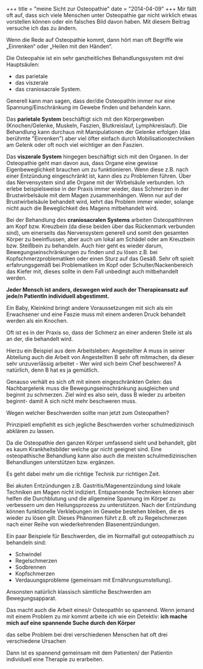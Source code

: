 +++
title = "meine Sicht zur Osteopathie"
date = "2014-04-09"
+++
Mir fällt oft auf, dass sich viele Menschen unter Osteopathie gar nicht wirklich etwas vorstellen können oder ein falsches Bild davon haben. Mit diesem Beitrag versuche ich das zu ändern.


Wenn die Rede auf Osteopathie kommt, dann hört man oft Begriffe wie „Einrenken“ oder „Heilen mit den Händen“.

Die Osteopahie ist ein sehr ganzheitliches Behandlungssystem mit drei Hauptsäulen: 
* das parietale
* das viszerale 
* das craniosacrale System.

Generell kann man sagen, dass der/die OsteopathIn immer nur eine Spannung/Einschränkung im Gewebe finden und behandeln kann.

Das **parietale System** beschäftigt sich mit den Körpergeweben (Knochen/Gelenke, Muskeln, Faszien, Blutkreislauf, Lymphkreislauf).
Die Behandlung kann durchaus mit Manipulationen der Gelenke erfolgen (das berühmte "Einrenken") aber viel öfter einfach durch Mobilisationstechniken am Gelenk oder oft noch viel wichtiger an den Faszien.

Das **viszerale System** hingegen beschäftigt sich mit den Organen. In der Osteopathie geht man davon aus, dass Organe eine gewisse Eigenbeweglichkeit brauchen um zu funktionieren. 
Wenn diese z.B. nach einer Entzündung eingeschränkt ist, kann dies zu Problemen führen. 
Über das Nervensystem sind alle Organe mit der Wirbelsäule verbunden. 
Ich erlebe beispielsweise  in der Praxis immer wieder, dass Schmerzen in der Brustwirbelsäule mit dem Magen zusammenhängen. Wenn nur auf der Brustwirbelsäule behandelt wird, kehrt das Problem immer wieder, solange nicht auch die Beweglichkeit des Magens mitbehandelt wird. 

Bei der Behandlung des **craniosacralen Systems** arbeiten OsteopathInnen am Kopf bzw. Kreuzbein (da diese beiden über das Rückenmark verbunden sind), um einerseits das Nervensystem generell und somit den gesamten Körper zu beeinflussen, aber auch um lokal am Schädel oder am Kreuzbein bzw. Steißbein zu behandeln. 
Auch hier geht es wieder darum, Bewegungseinschränkungen zu finden und zu lösen z.B. bei Kopfschmerzproblematiken oder einen Sturz auf das Gesäß.
Sehr oft spielt erfahrungsgemäß bei Problematiken im Kopf oder Schulter/Nackenbereich das Kiefer mit, dieses sollte in dem Fall unbedingt auch mitbehandelt werden.


**Jeder Mensch ist anders, deswegen wird auch der Therapieansatz auf jede/n PatientIn individuell abgestimmt.** 

Ein Baby, Kleinkind bringt andere Voraussetzungen mit sich als ein Erwachsener und eine Faszie muss mit einem anderen Druck behandelt werden als ein Knochen.



Oft ist es in der Praxis so, dass der Schmerz an einer anderen Stelle ist als an der, die  behandelt wird. 

Hierzu ein Beispiel aus dem Arbeitsleben: Angestellter A muss in seiner Abteilung auch die Arbeit von Angestellten B sehr oft mitmachen, da dieser sehr unzuverlässig arbeitet - Wer wird sich beim Chef beschweren?  A natürlich, denn B hat es ja gemütlich.

Genauso verhält es sich oft mit einem eingeschränkten Gelen: das Nachbargelenk muss die Bewegungseinschränkung ausgleichen und beginnt zu schmerzen. Ziel wird es also sein, dass B wieder zu arbeiten beginnt- damit A sich nicht mehr beschweren muss.



Wegen welcher Beschwerden sollte man jetzt zum Osteopathen?

Prinzipiell empfiehlt es sich jegliche Beschwerden vorher schulmedizinisch abklären zu lassen. 

Da die Osteopathie den ganzen Körper umfassend sieht und behandelt, gibt es kaum Krankheitsbilder welche gar nicht geeignet sind.
Eine osteopathische Behandlung kann also auch die meisten schulmedizinischen Behandlungen unterstützen bzw. ergänzen. 

Es geht dabei mehr um die richtige Technik zur richtigen Zeit. 

Bei akuten Entzündungen z.B. Gastritis/Magenentzündung sind lokale Techniken am Magen nicht indiziert. 
Entspannende Techniken können aber helfen die Durchblutung und die allgemeine Spannung im Körper zu verbessern um den
Heilungsprozess zu unterstützen.
Nach der Entzündung können funktionelle Verklebungen im Gewebe bestehen bleiben, die es wieder zu lösen gilt.
Dieses Phänomen führt z.B. oft zu Regelschmerzen nach einer Reihe von wiederkehrenden Blasenentzündungen.


Ein paar Beispiele  für Beschwerden, die im Normalfall gut osteopathisch zu behandeln sind:
* Schwindel 
* Regelschmerzen
* Sodbrennen 
* Kopfschmerzen
* Verdauungsprobleme (gemeinsam mit Ernährungsumstellung).

Ansonsten natürlich klassisch sämtliche Beschwerden am Bewegungsapparat.


Das macht auch die Arbeit eines/r OsteopathIn so spannend. Wenn jemand mit einem Problem zu mir kommt arbeite ich wie ein Detektiv: 
**ich mache mich auf eine spannende Suche durch den Körper**

das selbe Problem bei drei verschiedenen Menschen hat oft drei verschiedene Ursachen

Dann ist es spannend gemeinsam mit dem Patienten/ der Patientin individuell eine Therapie zu erarbeiten.
